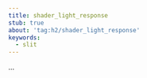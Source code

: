 ```yaml
---
title: shader_light_response
stub: true
about: 'tag:h2/shader_light_response'
keywords:
  - slit
---
```

...

